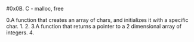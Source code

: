 #0x0B. C - malloc, free

0.A function that creates an array of chars, and initializes it with a specific char.
1.
2.
3.A function that returns a pointer to a 2 dimensional array of integers.
4.

